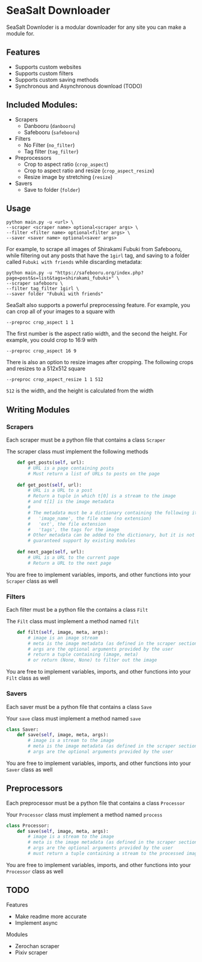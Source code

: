 # SeaSalt Downloader

SeaSalt Downloder is a modular downloader for any site you can make a module for.

## Features
 * Supports custom websites
 * Supports custom filters
 * Supports custom saving methods
 * Synchronous and Asynchronous download (TODO)

## Included Modules:
* Scrapers
   * Danbooru (`danbooru`)
   * Safebooru (`safebooru`)
* Filters
   * No Filter (`no_filter`)
   * Tag filter (`tag_filter`)
* Preprocessors
   * Crop to aspect ratio (`crop_aspect`)
   * Crop to aspect ratio and resize (`crop_aspect_resize`)
   * Resize image by stretching (`resize`)
* Savers
   * Save to folder (`folder`)

## Usage
```commandline
python main.py -u <url> \
--scraper <scraper name> optional<scraper args> \
--filter <filter name> optional<filter args> \
--saver <saver name> optional<saver args>
```
For example, to scrape all images of Shirakami Fubuki from Safebooru, while filtering out any posts that have the `1girl` tag, and saving to a folder called `Fubuki with friends` while discarding metadata:
```commandline
python main.py -u "https://safebooru.org/index.php?page=post&s=list&tags=shirakami_fubuki+" \
--scraper safebooru \
--filter tag_filter 1girl \
--saver folder "Fubuki with friends"
```
SeaSalt also supports a powerful preprocessing feature. For example, you can crop all of your images to a square with
```commandline
--preproc crop_aspect 1 1
```
The first number is the aspect ratio width, and the second the height. For example, you could crop to 16:9 with
```commandline
--preproc crop_aspect 16 9
```
There is also an option to resize images after cropping. The following crops and resizes to a 512x512 square
```commandline
--preproc crop_aspect_resize 1 1 512
```
`512` is the width, and the height is calculated from the width

## Writing Modules

### Scrapers
Each scraper must be a python file that contains a class `Scraper`

The scraper class must implement the following methods
```py
    def get_posts(self, url):
        # URL is a page containing posts
        # Must return a list of URLs to posts on the page
        
    def get_post(self, url):
        # URL is a URL to a post
        # Return a tuple in which t[0] is a stream to the image
        # and t[1] is the image metadata
        #
        # The metadata must be a dictionary containing the following items:
        #   'image_name', the file name (no extension)
        #   'ext', the file extension
        #   'tags', the tags for the image
        # Other metadata can be added to the dictionary, but it is not
        # guaranteed support by existing modules
        
    def next_page(self, url):
        # URL is a URL to the current page
        # Return a URL to the next page
```
You are free to implement variables, imports, and other functions into your `Scraper` class as well
### Filters
Each filter must be a python file the contains a class `Filt`

The `Filt` class must implement a method named `filt`
```py
    def filt(self, image, meta, args):
        # image is an image stream
        # meta is the image metadata (as defined in the scraper section)
        # args are the optional arguments provided by the user
        # return a tuple containing (image, meta)
        # or return (None, None) to filter out the image
```
You are free to implement variables, imports, and other functions into your `Filt` class as well

### Savers
Each saver must be a python file that contains a class `Save`

Your `save` class must implement a method named `save`
```py
class Saver:
    def save(self, image, meta, args):
        # image is a stream to the image
        # meta is the image metadata (as defined in the scraper section)
        # args are the optional arguments provided by the user
```
You are free to implement variables, imports, and other functions into your `Saver` class as well

## Preprocessors
Each preprocessor must be a python file that contains a class `Processor`

Your `Processor` class must implement a method named `process`
```py
class Processor:
    def save(self, image, meta, args):
        # image is a stream to the image
        # meta is the image metadata (as defined in the scraper section)
        # args are the optional arguments provided by the user
        # must return a tuple containing a stream to the processed image and the meta (stream, meta)
```
You are free to implement variables, imports, and other functions into your `Processor` class as well

## TODO
Features
* Make readme more accurate
* Implement async

Modules
* Zerochan scraper
* Pixiv scraper
